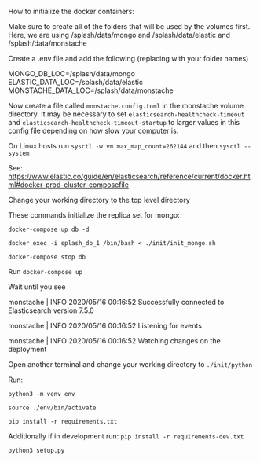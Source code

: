 How to initialize the docker containers:

Make sure to create all of the folders that will be used by the volumes first. Here, we are using /splash/data/mongo and /splash/data/elastic and /splash/data/monstache

Create a .env file and add the following (replacing with your folder names)

MONGO_DB_LOC=/splash/data/mongo
ELASTIC_DATA_LOC=/splash/data/elastic
MONSTACHE_DATA_LOC=/splash/data/monstache


Now create a file called `monstache.config.toml` in the monstache volume directory. It may be necessary to set `elasticsearch-healthcheck-timeout` and `elasticsearch-healthcheck-timeout-startup` to larger values in this config file depending on how slow your computer is.

On Linux hosts run  `sysctl -w vm.max_map_count=262144`  and then `sysctl --system`

See: https://www.elastic.co/guide/en/elasticsearch/reference/current/docker.html#docker-prod-cluster-composefile

Change your working directory to the top level directory

These commands initialize the replica set for mongo:

`docker-compose up db -d`

`docker exec -i splash_db_1 /bin/bash < ./init/init_mongo.sh`

`docker-compose stop db`


Run `docker-compose up`

Wait until you see 

monstache        | INFO 2020/05/16 00:16:52 Successfully connected to Elasticsearch version 7.5.0

monstache        | INFO 2020/05/16 00:16:52 Listening for events

monstache        | INFO 2020/05/16 00:16:52 Watching changes on the deployment

Open another terminal and change your working directory to `./init/python`

Run:

`python3 -m venv env`

`source ./env/bin/activate`

`pip install -r requirements.txt`

Additionally if in development run: `pip install -r requirements-dev.txt`

`python3 setup.py`
